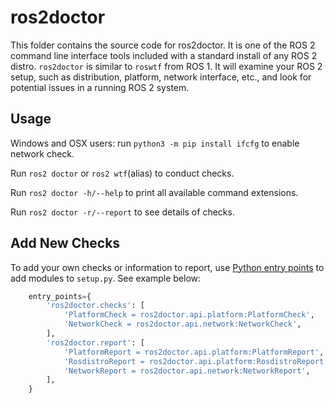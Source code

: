 # ros2doctor

This folder contains the source code for ros2doctor.
It is one of the ROS 2 command line interface tools included with a standard install of any ROS 2 distro.
`ros2doctor` is similar to `roswtf` from ROS 1.
It will examine your ROS 2 setup, such as distribution, platform, network interface, etc., and look for potential issues in a running ROS 2 system.

## Usage

Windows and OSX users: run `python3 -m pip install ifcfg` to enable network check.

Run `ros2 doctor` or `ros2 wtf`(alias) to conduct checks.

Run `ros2 doctor -h/--help` to print all available command extensions.

Run `ros2 doctor -r/--report` to see details of checks.

## Add New Checks

To add your own checks or information to report, use [Python entry points](https://setuptools.readthedocs.io/en/latest/pkg_resources.html#entry-points) to add modules to `setup.py`.
See example below:

```python
    entry_points={
        'ros2doctor.checks': [
            'PlatformCheck = ros2doctor.api.platform:PlatformCheck',
            'NetworkCheck = ros2doctor.api.network:NetworkCheck',
        ],
        'ros2doctor.report': [
            'PlatformReport = ros2doctor.api.platform:PlatformReport',
            'RosdistroReport = ros2doctor.api.platform:RosdistroReport',
            'NetworkReport = ros2doctor.api.network:NetworkReport',
        ],
    }
```
